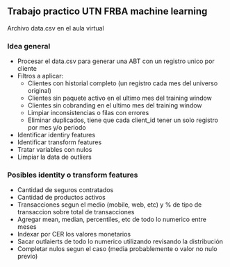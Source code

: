 ## Trabajo practico UTN FRBA machine learning

Archivo data.csv en el aula virtual

### Idea general

- Procesar el data.csv para generar una ABT con un registro unico por cliente
- Filtros a aplicar:
  - Clientes con historial completo (un registro cada mes del universo original)
  - Clientes sin paquete activo en el ultimo mes del training window
  - Clientes sin cobranding en el ultimo mes del training window
  - Limpiar inconsistencias o filas con errores
  - Eliminar duplicados, tiene que cada client_id tener un solo registro por mes y/o periodo
- Identificar identiry features
- Identificar transform features
- Tratar variables con nulos
- Limpiar la data de outliers

### Posibles identity o transform features

- Cantidad de seguros contratados
- Cantidad de productos activos
- Transacciones segun el medio (mobile, web, etc) y % de tipo de transaccion sobre total de transacciones
- Agregar mean, median, percentiles, etc de todo lo numerico entre meses
- Indexar por CER los valores monetarios
- Sacar outlaierts de todo lo numerico utilizando revisando la distribución
- Completar nulos segun el caso (media probablemente o valor no nulo previo)
